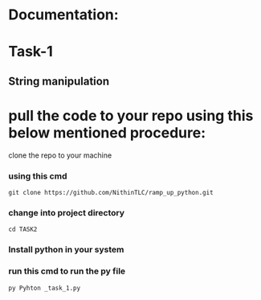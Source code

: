 # Documentation:
# Task-1
## String manipulation
#  pull the code to your repo using this below mentioned procedure:
clone the repo to your machine

### using this cmd
    git clone https://github.com/NithinTLC/ramp_up_python.git
### change into project directory
    cd TASK2
### Install python in your system

### run this cmd to run the py file
    py Pyhton _task_1.py
